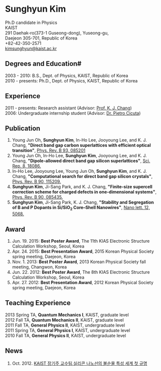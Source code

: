 # Sunghyun Kim

Ph.D candidate in Physics   
KAIST   
291 Daehak-ro(373-1 Guseong-dong), Yuseong-gu,   
Daejeon 305-701, Republic of Korea   
+82-42-350-2571   
kimsunghyun@kaist.ac.kr   

## Degrees and Education#

2003 - 2010: B.S., Dept. of Physics, KAIST, Republic of Korea  
2010 - presents: Ph.D., Dept. of Physics, KAIST, Republic of Korea

## Experience

2011 - presents: Research assistant (Advisor: [Prof. K. J. Chang](http://taehae.kaist.ac.kr))    
2006: Undergraduate internship student (Advisor: [Dr. Pietro Cicuta](http://people.bss.phy.cam.ac.uk/~pc245/))

## Publication

1.  Young Jun Oh, **Sunghyun Kim**, In-Ho Lee, Jooyoung Lee, and K. J. Chang, **"Direct band gap carbon superlattices with efficient optical transition"**, [Phys. Rev. B 93, 085201](http://journals.aps.org/prb/abstract/10.1103/PhysRevB.93.085201)
4.  Young Jun Oh, In-Ho Lee, **Sunghyun Kim**, Jooyoung Lee, and K. J. Chang, **"Dipole-allowed direct band gap silicon superlattices"**, [Sci. Rep. 8, 18086.](http://dx.doi.org/10.1038/srep18086)   
3.  In-Ho Lee, Jooyoung Lee, Young Jun Oh, **Sunghyun Kim**, and K. J. Chang, **"Computational search for direct band gap silicon crystals"**, [Phys. Rev. B 90, 115209.](http://journals.aps.org/prb/abstract/10.1103/PhysRevB.90.115209)   
2.  **Sunghyun Kim**, Ji-Sang Park, and K. J. Chang, **"Finite-size supercell correction scheme for charged defects in one-dimensional systems"**, [Phys. Rev. B 90, 085435.](http://journals.aps.org/prb/abstract/10.1103/PhysRevB.90.085435)   
1.  **Sunghyun Kim**, Ji-Sang Park, K. J. Chang, **"Stability and Segregation of B and P Dopants in Si/SiO<sub>2</sub> Core–Shell Nanowires"**, [Nano lett. 12, 5068.](http://pubs.acs.org/doi/abs/10.1021/nl3013924)    

## Award

1. Jun. 19. 2015: **Best Poster Award**, The 11th KIAS Electronic Structure Calculation Workshop, Seoul, Korea 
1. Apr. 24. 2015: **Best Presentation Award**, 2015 Korean Physical Society spring meeting, Daejeon, Korea  
1. Nov. 1. 2013: **Best Poster Award**, 2013 Korean Physical Society fall meeting, Changwon, Korea 
1. Jun. 22. 2012: **Best Poster Award**, The 8th KIAS Electronic Structure Calculation Workshop, Seoul, Korea 
1. Apr. 27. 2012: **Best Presentation Award**, 2012 Korean Physical Society spring meeting, Daejeon, Korea 

## Teaching Experience

 2013 Spring TA, **Quantum Mechanics I**, KAIST, graduate level  
 2012 Fall TA, **Quantum Mechanics II**, KAIST, graduate level  
 2011 Fall TA, **General Physics II**, KAIST, undergraduate level  
 2011 Spring TA, **General Physics I**, KAIST, undergraduate level  
 2010 Fall TA, **General Physics II**, KAIST, undergraduate level  

## News
1. Oct. 2012. [KAIST 장기주 교수팀,실리콘 나노선의 불순물 특성 세계 첫 규명](http://news1.kr/articles/?861311)

